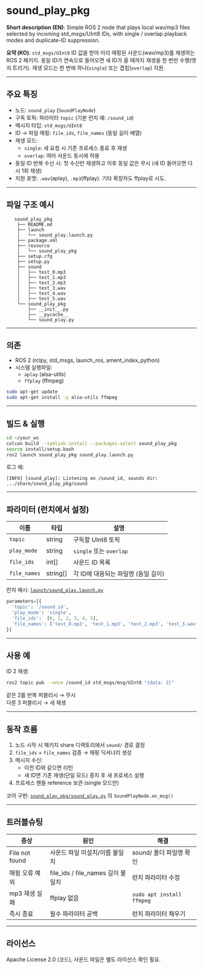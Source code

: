 # sound_play_pkg

**Short description (EN)**: Simple ROS 2 node that plays local wav/mp3 files selected by incoming std_msgs/UInt8 IDs, with single / overlap playback modes and duplicate-ID suppression.

**요약 (KO)**: `std_msgs/UInt8` ID 값을 받아 미리 매핑된 사운드(wav/mp3)를 재생하는 ROS 2 패키지. 동일 ID가 연속으로 들어오면 새 ID가 올 때까지 재생을 한 번만 수행(엣지 트리거). 재생 모드는 한 번에 하나(`single`) 또는 겹침(`overlap`) 지원.

---

## 주요 특징

- 노드: `sound_play` (`SoundPlayNode`)
- 구독 토픽: 파라미터 `topic` (기본 런치 예: `/sound_id`)
- 메시지 타입: `std_msgs/UInt8`
- ID → 파일 매핑: `file_ids`, `file_names` (동일 길이 배열)
- 재생 모드:
  - `single`: 새 요청 시 기존 프로세스 종료 후 재생
  - `overlap`: 여러 사운드 동시에 허용
- 동일 ID 반복 수신 시: 첫 수신만 재생하고 이후 동일 값은 무시 (새 ID 들어오면 다시 1회 재생)
- 지원 포맷: `.wav`(aplay), `.mp3`(ffplay). 기타 확장자도 ffplay로 시도.

---

## 파일 구조 예시

```
   sound_play_pkg
    ├── README.md
    ├── launch
    │   └── sound_play.launch.py
    ├── package.xml
    ├── resource
    │   └── sound_play_pkg
    ├── setup.cfg
    ├── setup.py
    ├── sound
    │   ├── test_0.mp3
    │   ├── test_1.mp3
    │   ├── test_2.mp3
    │   ├── test_3.wav
    │   ├── test_4.wav
    │   ├── test_5.wav
    └── sound_play_pkg
        ├── __init__.py
        ├── __pycache__
        └── sound_play.py

```

---

## 의존

- ROS 2 (rclpy, std_msgs, launch_ros, ament_index_python)
- 시스템 실행파일:
  - `aplay` (alsa-utils)
  - `ffplay` (ffmpeg)
```bash
sudo apt-get update
sudo apt-get install -y alsa-utils ffmpeg
```

---

## 빌드 & 실행

```bash
cd ~/your_ws
colcon build --symlink-install --packages-select sound_play_pkg
source install/setup.bash
ros2 launch sound_play_pkg sound_play.launch.py
```

로그 예:
```
[INFO] [sound_play]: Listening on /sound_id, sounds dir: .../share/sound_play_pkg/sound
```

---

## 파라미터 (런치에서 설정)

| 이름          | 타입        | 설명 |
|---------------|-------------|------|
| `topic`       | string      | 구독할 UInt8 토픽 |
| `play_mode`   | string      | `single` 또는 `overlap` |
| `file_ids`    | int[]       | 사운드 ID 목록 |
| `file_names`  | string[]    | 각 ID에 대응되는 파일명 (동일 길이) |

런치 예시: [`launch/sound_play.launch.py`](launch/sound_play.launch.py)

```python
parameters=[{
  'topic': '/sound_id',
  'play_mode': 'single',
  'file_ids':  [0, 1, 2, 3, 4, 5],
  'file_names': ['test_0.mp3', 'test_1.mp3', 'test_2.mp3', 'test_3.wav', 'test_4.wav', 'test_5.wav'],
}]
```

---

## 사용 예

ID 2 재생:
```bash
ros2 topic pub --once /sound_id std_msgs/msg/UInt8 "{data: 2}"
```

같은 2를 반복 퍼블리시 → 무시  
다른 3 퍼블리시 → 새 재생

---

## 동작 흐름

1. 노드 시작 시 패키지 share 디렉토리에서 `sound/` 경로 결정
2. `file_ids` + `file_names` 검증 → 매핑 딕셔너리 생성
3. 메시지 수신:
   - 이전 ID와 같으면 리턴
   - 새 ID면 기존 재생(단일 모드) 중지 후 새 프로세스 실행
4. 프로세스 핸들 reference 보관 (single 모드만)

코어 구현: [`sound_play_pkg/sound_play.py`](sound_play_pkg/sound_play.py) 의 `SoundPlayNode.on_msg()`


---

## 트러블슈팅

| 증상 | 원인 | 해결 |
|------|------|------|
| File not found | 사운드 파일 미설치/이름 불일치 | sound/ 폴더 파일명 확인 |
| 매핑 오류 예외 | file_ids / file_names 길이 불일치 | 런치 파라미터 수정 |
| mp3 재생 실패 | ffplay 없음 | `sudo apt install ffmpeg` |
| 즉시 종료 | 필수 파라미터 공백 | 런치 파라미터 채우기 |

---

## 라이선스

Apache License 2.0 (코드), 사운드 파일은 별도 라이선스 확인 필요.


